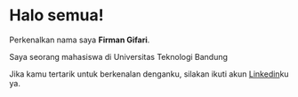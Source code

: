 # Halo semua!

Perkenalkan nama saya **Firman Gifari**.<br>

Saya seorang mahasiswa di Universitas Teknologi Bandung<br>

Jika kamu tertarik untuk berkenalan denganku, silakan ikuti akun [Linkedin](https://www.linkedin.com/in/firman-gifari/)ku ya.
